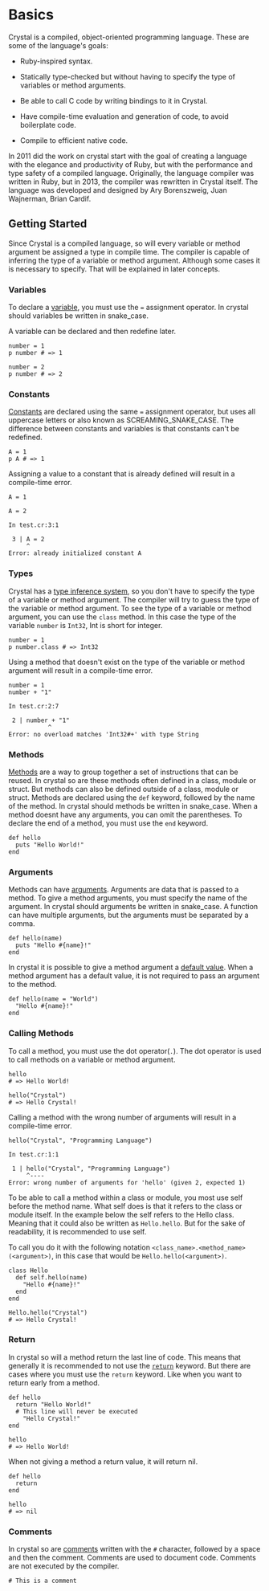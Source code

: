 # Basics

Crystal is a compiled, object-oriented programming language. These are some of the language's goals:

- Ruby-inspired syntax.

- Statically type-checked but without having to specify the type of variables or method arguments.

- Be able to call C code by writing bindings to it in Crystal.

- Have compile-time evaluation and generation of code, to avoid boilerplate code.

- Compile to efficient native code.

In 2011 did the work on crystal start with the goal of creating a language with the elegance and productivity of Ruby, but with the performance and type safety of a compiled language.
Originally, the language compiler was written in Ruby, but in 2013, the compiler was rewritten in Crystal itself.
The language was developed and designed by Ary Borenszweig, Juan Wajnerman, Brian Cardif.

## Getting Started

Since Crystal is a compiled language, so will every variable or method argument be assigned a type in compile time.
The compiler is capable of inferring the type of a variable or method argument.
Although some cases it is necessary to specify.
That will be explained in later concepts.

### Variables

To declare a [variable][variables], you must use the `=` assignment operator.
In crystal should variables be written in snake_case.

A variable can be declared and then redefine later.

```crystal
number = 1
p number # => 1

number = 2
p number # => 2
```

### Constants

[Constants][constants] are declared using the same `=` assignment operator, but uses all uppercase letters or also known as SCREAMING_SNAKE_CASE.
The difference between constants and variables is that constants can't be redefined.

```crystal
A = 1
p A # => 1
```

Assigning a value to a constant that is already defined will result in a compile-time error.

```crystal
A = 1

A = 2
```

```console
In test.cr:3:1

 3 | A = 2
     ^
Error: already initialized constant A
```

### Types

Crystal has a [type inference system][type], so you don't have to specify the type of a variable or method argument.
The compiler will try to guess the type of the variable or method argument.
To see the type of a variable or method argument, you can use the `class` method.
In this case the type of the variable `number` is `Int32`, Int is short for integer.

```crystal
number = 1
p number.class # => Int32
```

Using a method that doesn't exist on the type of the variable or method argument will result in a compile-time error.

```crystal
number = 1
number + "1"
```

```console
In test.cr:2:7

 2 | number + "1"
           ^
Error: no overload matches 'Int32#+' with type String
```

### Methods

[Methods][methods] are a way to group together a set of instructions that can be reused.
In crystal so are these methods often defined in a class, module or struct.
But methods can also be defined outside of a class, module or struct.
Methods are declared using the `def` keyword, followed by the name of the method.
In crystal should methods be written in snake_case.
When a method doesnt have any arguments, you can omit the parentheses.
To declare the end of a method, you must use the `end` keyword.

```crystal
def hello
  puts "Hello World!"
end
```

### Arguments

Methods can have [arguments][arguments].
Arguments are data that is passed to a method.
To give a method arguments, you must specify the name of the argument.
In crystal should arguments be written in snake_case.
A function can have multiple arguments, but the arguments must be separated by a comma.

```crystal
def hello(name)
  puts "Hello #{name}!"
end
```

In crystal it is possible to give a method argument a [default value][default_arguments].
When a method argument has a default value, it is not required to pass an argument to the method.

```crystal
def hello(name = "World")
  "Hello #{name}!"
end
```

### Calling Methods

To call a method, you must use the dot operator(`.`).
The dot operator is used to call methods on a variable or method argument.

```crystal
hello
# => Hello World!

hello("Crystal")
# => Hello Crystal!
```

Calling a method with the wrong number of arguments will result in a compile-time error.

```crystal
hello("Crystal", "Programming Language")
```

```console
In test.cr:1:1

 1 | hello("Crystal", "Programming Language")
     ^----
Error: wrong number of arguments for 'hello' (given 2, expected 1)
```

To be able to call a method within a class or module, you most use self before the method name.
What self does is that it refers to the class or module itself.
In the example below the self refers to the Hello class.
Meaning that it could also be written as `Hello.hello`.
But for the sake of readability, it is recommended to use self.

To call you do it with the following notation `<class_name>.<method_name>(<argument>)`, in this case that would be `Hello.hello(<argument>)`.

```crystal
class Hello
  def self.hello(name)
    "Hello #{name}!"
  end
end

Hello.hello("Crystal")
# => Hello Crystal!
```

### Return

In crystal so will a method return the last line of code.
This means that generally it is recommended to not use the [`return`][return] keyword.
But there are cases where you must use the `return` keyword.
Like when you want to return early from a method.

```crystal
def hello
  return "Hello World!"
  # This line will never be executed
    "Hello Crystal!"
end

hello
# => Hello World!
```

When not giving a method a return value, it will return nil.

```crystal
def hello
  return
end

hello
# => nil
```

### Comments

In crystal so are [comments][comments] written with the `#` character, followed by a space and then the comment.
Comments are used to document code.
Comments are not executed by the compiler.

```crystal
# This is a comment
```

[arguments]: https://crystal-lang.org/reference/1.7/tutorials/basics/60_methods.html#arguments
[assignement]: https://crystal-lang.org/reference/1.7/syntax_and_semantics/assignment.html#assignment
[comments]: https://crystal-lang.org/reference/1.7/syntax_and_semantics/comments.html
[constants]: https://crystal-lang.org/reference/1.7/syntax_and_semantics/constants.html
[default_arguments]: https://crystal-lang.org/reference/1.7/tutorials/basics/60_methods.html#default-arguments
[methods]: https://crystal-lang.org/reference/1.7/tutorials/basics/60_methods.html#methods
[return]: https://crystal-lang.org/reference/1.7/tutorials/basics/60_methods.html#returning-a-value
[type]: https://crystal-lang.org/reference/1.7/tutorials/basics/20_variables.html#type
[variables]: https://crystal-lang.org/reference/1.7/tutorials/basics/20_variables.html
